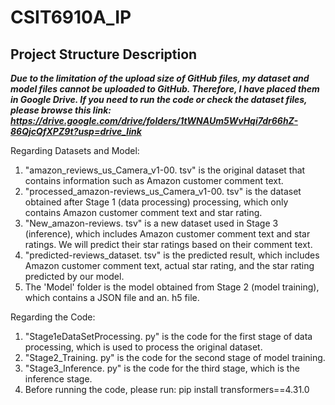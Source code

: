 # CSIT6910A_IP

## Project Structure Description

_**Due to the limitation of the upload size of GitHub files, my dataset and model files cannot be uploaded to GitHub. Therefore, I have placed them in Google Drive. If you need to run the code or check the dataset files, please browse this link:
<https://drive.google.com/drive/folders/1tWNAUm5WvHqi7dr66hZ-86QjcQfXPZ9t?usp=drive_link>**_   


Regarding Datasets and Model:
1. "amazon_reviews_us_Camera_v1-00. tsv" is the original dataset that contains information such as Amazon customer comment text.
2. "processed_amazon-reviews_us_Camera_v1-00. tsv" is the dataset obtained after Stage 1 (data processing) processing,
    which only contains Amazon customer comment text and star rating.
3. "New_amazon-reviews. tsv" is a new dataset used in Stage 3 (inference), which includes Amazon customer comment text and star ratings.
    We will predict their star ratings based on their comment text.
4. "predicted-reviews_dataset. tsv" is the predicted result, which includes Amazon customer comment text, actual star rating,
    and the star rating predicted by our model.
5. The 'Model' folder is the model obtained from Stage 2 (model training), which contains a JSON file and an. h5 file.


Regarding the Code:
1. "Stage1eDataSetProcessing. py" is the code for the first stage of data processing, which is used to process the original dataset.
2. "Stage2_Training. py" is the code for the second stage of model training.
3. "Stage3_Inference. py" is the code for the third stage, which is the inference stage.
4. Before running the code, please run: pip install transformers==4.31.0

